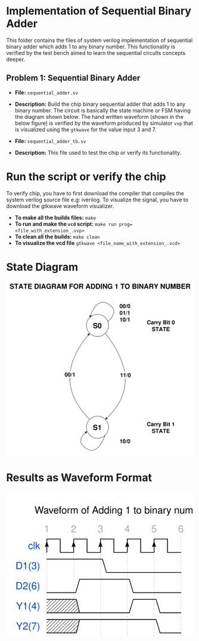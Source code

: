 # Implementation of Sequential Binary Adder

This folder contains the files of system verilog implementation of sequential binary adder which adds 1 to any binary number. This functionality is verified by the test bench aimed to learn the sequential circuits concepts deeper.

## Problem 1: Sequential Binary Adder

- **File:** `sequential_adder.sv`
- **Description:** Build the chip binary sequential adder that adds 1 to any binary number. The circuit is basically the state machine or FSM having the diagram shown below. The hand written waveform (shown in the below figure) is verified by the waveform produced by simulator `vvp` that is visualized using the `gtkwave` for the value input 3 and 7. 

- **File:** `sequential_adder_tb.sv`
- **Description:** This file used to test the chip or verify its functionality.

# Run the script or verify the chip
To verify chip, you have to first download the compiler that compiles the system verilog source file e.g: iverilog. To visualize the signal, you have to download the gtkwave waveform visualizer.
- **To make all the builds files:** `make`
- **To run and make the `vcd` script:** `make run prog=<file_with_extension_.vvp>`
- **To clean all the builds:** `make clean`
- **To visualize the vcd file** `gtkwave <file_name_with_extension_.vcd>`

# State Diagram
![Circuit Diagram sequential binary adder](docs/state_diagram.drawio.svg)

# Results as Waveform Format
![Waveform](docs/wavedrom.svg)

